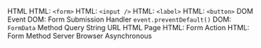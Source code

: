 HTML
HTML: `<form>`
HTML: `<input />`
HTML: `<label>`
HTML: `<button>`
DOM Event
DOM: Form Submission Handler
`event.preventDefault()`
DOM: `FormData`
Method
Query String
URL
HTML Page
HTML: Form Action
HTML: Form Method
Server
Browser
Asynchronous
